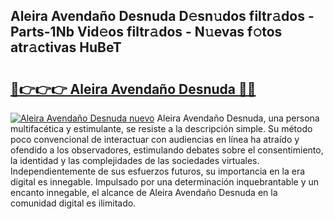 ## Aleira Avendaño Desnuda D𝚎sn𝚞dos filtr𝚊dos - Parts-1Nb Vid𝚎os filtr𝚊dos - N𝚞evas f𝚘tos atr𝚊ctivas HuBeT

# <h2><a href="http://mb0qk4u.tromn.icu/?c=Aleira+Avenda%c3%b1o+Desnuda">🔗👉👉👉 Aleira Avendaño Desnuda 🔗🔗</a></h2>

[![Aleira Avendaño Desnuda nuevo](https://i.imgur.com/pEAQMta.gif)](http://mb0qk4u.tromn.icu/?c=Aleira+Avenda%c3%b1o+Desnuda)
Aleira Avendaño Desnuda, una persona multifacética y estimulante, se resiste a la descripción simple. Su método poco convencional de interactuar con audiencias en línea ha atraído y ofendido a los observadores, estimulando debates sobre el consentimiento, la identidad y las complejidades de las sociedades virtuales. Independientemente de sus esfuerzos futuros, su importancia en la era digital es innegable. Impulsado por una determinación inquebrantable y un encanto innegable, el alcance de Aleira Avendaño Desnuda en la comunidad digital es ilimitado.
